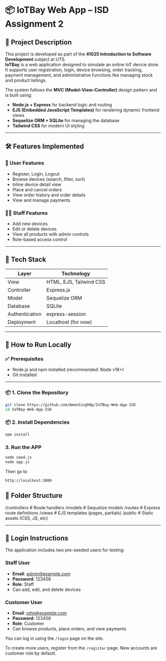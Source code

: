 # 📦 IoTBay Web App – ISD Assignment 2

## 📘 Project Description

This project is developed as part of the **41025 Introduction to Software Development** subject at UTS.  
**IoTBay** is a web application designed to simulate an online IoT device store. It supports user registration, login, device browsing, order tracking, payment management, and administrative functions like managing stock and product listings.

The system follows the **MVC (Model–View–Controller)** design pattern and is built using:

- **Node.js + Express** for backend logic and routing
- **EJS (Embedded JavaScript Templates)** for rendering dynamic frontend views
- **Sequelize ORM + SQLite** for managing the database
- **Tailwind CSS** for modern UI styling

---

## 🛠️ Features Implemented

### 🧑 User Features

- Register, Login, Logout
- Browse devices (search, filter, sort)
- Inline device detail view
- Place and cancel orders
- View order history and order details
- View and manage payments

### 🧑‍💻 Staff Features

- Add new devices
- Edit or delete devices
- View all products with admin controls
- Role-based access control

---

## 🧱 Tech Stack

| Layer          | Technology              |
| -------------- | ----------------------- |
| View           | HTML, EJS, Tailwind CSS |
| Controller     | Express.js              |
| Model          | Sequelize ORM           |
| Database       | SQLite                  |
| Authentication | express-session         |
| Deployment     | Localhost (for now)     |

---

## 🚀 How to Run Locally

### ✅ Prerequisites

- Node.js and npm installed (recommended: Node v18+)
- Git installed

---

### 📦 1. Clone the Repository

```bash
git clone https://github.com/AmanSinghNp/IoTBay-Web-App-ISD
cd IoTBay-Web-App-ISD
```

### 📦 2. Install Dependencies

```bash
npm install
```

### 3. Run the APP

```bash
node seed.js
node app.js
```

Then go to

```
http://localhost:3000
```

## 📁 Folder Structure

/controllers # Route handlers
/models # Sequelize models
/routes # Express route definitions
/views # EJS templates (pages, partials)
/public # Static assets (CSS, JS, etc)

---

## 🔐 Login Instructions

The application includes two pre-seeded users for testing:

### Staff User

- **Email**: admin@example.com
- **Password**: 123456
- **Role**: Staff
- Can add, edit, and delete devices

### Customer User

- **Email**: john@example.com
- **Password**: 123456
- **Role**: Customer
- Can browse products, place orders, and view payments

You can log in using the `/login` page on the site.

To create more users, register from the `/register` page. New accounts are customer role by default.
